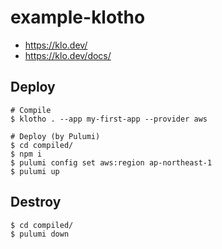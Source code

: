 # example-klotho

- https://klo.dev/
- https://klo.dev/docs/

## Deploy

```shell
# Compile
$ klotho . --app my-first-app --provider aws

# Deploy (by Pulumi)
$ cd compiled/
$ npm i
$ pulumi config set aws:region ap-northeast-1
$ pulumi up
```

## Destroy

```shell
$ cd compiled/
$ pulumi down
```
